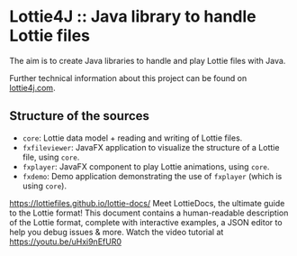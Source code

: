 # Lottie4J :: Java library to handle Lottie files

The aim is to create Java libraries to handle and play Lottie files with Java.

Further technical information about this project can be found on [lottie4j.com](https://lottie4j.com).

## Structure of the sources

* `core`: Lottie data model + reading and writing of Lottie files.
* `fxfileviewer`: JavaFX application to visualize the structure of a Lottie file, using `core`.
* `fxplayer`: JavaFX component to play Lottie animations, using `core`.
* `fxdemo`: Demo application demonstrating the use of `fxplayer` (which is using `core`).


https://lottiefiles.github.io/lottie-docs/
Meet LottieDocs, the ultimate guide to the Lottie format!
This document contains a human-readable description of the Lottie format, complete with interactive examples, a JSON editor to help you debug issues & more.
Watch the video tutorial at https://youtu.be/uHxi9nEfUR0